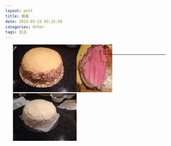 ```yaml
---
layout: post
title: 蜂毒
date: 2015-03-15 03:15:59
categories: Other
tags: 生活
---
```


<div>
<style>ul li{float:left;list-style:none;margin:0}</style>
<ul>
<li><img src="/pic/fengdu/image.jpeg" widht="200" height="150" /></li>
<li><img src="/pic/fengdu/1419994471000.jpg" widht="200" height="150" /></li>
<li><img src="/pic/fengdu/1419793469000.jpg" widht="200" height="150" /></li>
</ul>
</div>
<br>

---
